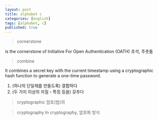```yaml
---
layout: post
title: alphabet c
categories: [english]
tags: [alphabet, c]
published: true
---
```


> cornerstone

is the cornerstone of Initiative For Open Authentication (OATH)
초석, 주춧돌

> combine

It combines a secret key with the current timestamp using a cryptographic hash function to generate a one-time password.
1. (하나의 단일체를 만들도록) 결합하다
2. (두 가지 이상의 자질・특징 등을) 갖추다

> cryptographic
암호(법)의

> cryptography
In cryptography, 
암호화 방식

